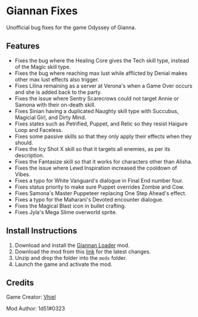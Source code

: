 # Giannan Fixes
Unofficial bug fixes for the game Odyssey of Gianna.

## Features

- Fixes the bug where the Healing Core gives the Tech skill type, instead of the Magic skill type.
- Fixes the bug where reaching max lust while afflicted by Denial makes other max lust effects also trigger.
- Fixes Lilina remaining as a server at Verona's when a Game Over occurs and she is added back to the party.
- Fixes the issue where Sentry Scarecrows could not target Annie or Samona with their on-death skill.
- Fixes Sinian having a duplicated Naughty skill type with Succubus, Magicial Girl, and Dirty Mind.
- Fixes states such as Petrified, Puppet, and Relic so they resist Haigure Loop and Faceless.
- Fixes some passive skills so that they only apply their effects when they should.
- Fixes the Icy Shot X skill so that it targets all enemies, as per its description.
- Fixes the Fantasize skill so that it works for characters other than Alisha.
- Fixes the issue where Lewd Inspiration increased the cooldown of Vibes.
- Fixes a typo for White Vanguard's dialogue in Final End number four.
- Fixes status priority to make sure Puppet overrides Zombie and Cow.
- Fixes Samona's Master Puppeteer replacing One Step Ahead's effect.
- Fixes a typo for the Maharani's Devoted encounter dialogue.
- Fixes the Magical Blast icon in bullet crafting.
- Fixes Jyla's Mega Slime overworld sprite.

## Install Instructions

1. Download and install the [Giannan Loader](https://github.com/1d51/giannan-loader) mod.
2. Download the mod from this [link](https://github.com/1d51/giannan-fixes/archive/refs/heads/main.zip) for the latest changes.
3. Unzip and drop the folder into the `mods` folder.
4. Launch the game and activate the mod.

## Credits

Game Creator: [Vhiel](https://twitter.com/shvhiel)

Mod Author: 1d51#0323
